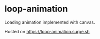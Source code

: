 # loop-animation

Loading animation implemented with canvas.

Hosted on https://loop-animation.surge.sh
